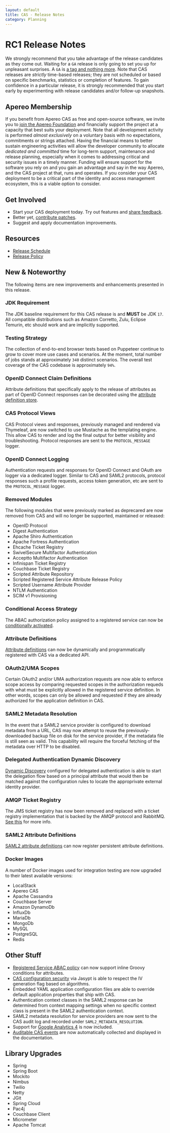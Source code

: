 ```yaml
---
layout: default
title: CAS - Release Notes
category: Planning
---
```


# RC1 Release Notes

We strongly recommend that you take advantage of the release candidates as they come out. Waiting for a `GA` release is only going to set
you up for unpleasant surprises. A `GA` is [a tag and nothing more](https://apereo.github.io/2017/03/08/the-myth-of-ga-rel/). Note 
that CAS releases are *strictly* time-based releases; they are not scheduled or based on specific benchmarks, 
statistics or completion of features. To gain confidence in a particular
release, it is strongly recommended that you start early by experimenting with release candidates and/or follow-up snapshots.

## Apereo Membership

If you benefit from Apereo CAS as free and open-source software, we invite you
to [join the Apereo Foundation](https://www.apereo.org/content/apereo-membership)
and financially support the project at a capacity that best suits your deployment. Note that all development activity is performed
*almost exclusively* on a voluntary basis with no expectations, commitments or strings attached. Having the financial means to better
sustain engineering activities will allow the developer community to allocate *dedicated and committed* time for long-term support,
maintenance and release planning, especially when it comes to addressing critical and security issues in a timely manner. Funding will
ensure support for the software you rely on and you gain an advantage and say in the way Apereo, and the CAS project at that, runs and
operates. If you consider your CAS deployment to be a critical part of the identity and access management ecosystem, this is a viable option to consider.

## Get Involved

- Start your CAS deployment today. Try out features and [share feedback](/cas/Mailing-Lists.html).
- Better yet, [contribute patches](/cas/developer/Contributor-Guidelines.html).
- Suggest and apply documentation improvements.

## Resources

- [Release Schedule](https://github.com/apereo/cas/milestones)
- [Release Policy](/cas/developer/Release-Policy.html)

## New & Noteworthy

The following items are new improvements and enhancements presented in this release. 
   
### JDK Requirement

The JDK baseline requirement for this CAS release is and **MUST** be JDK `17`. All compatible distributions
such as Amazon Corretto, Zulu, Eclipse Temurin, etc should work and are implicitly supported.

### Testing Strategy

The collection of end-to-end browser tests based on Puppeteer continue to grow to cover more use cases 
and scenarios. At the moment, total number of jobs stands at approximately `340` distinct scenarios. The overall 
test coverage of the CAS codebase is approximately `94%`.
 
### OpenID Connect Claim Definitions

Attribute definitions that specifically apply to the release of attributes as part of 
OpenID Connect responses can be decorated using the [attribute definition store](../authentication/OIDC-Attribute-Definitions.html).
       
### CAS Protocol Views

CAS Protocol views and responses, previously managed and rendered via Thymeleaf, are now switched to use Mustache as the templating engine.
This allow CAS to render and log the final output for better visibility and troubleshooting. Protocol responses are sent to the `PROTOCOL_MESSAGE` logger.
                                                                                                                                                          
### OpenID Connect Logging

Authentication requests and responses for OpenID Connect and OAuth are logger via a dedicated 
logger. Similar to CAS and SAML2 protocols, protocol responses such a profile requests, access token generation, etc 
are sent to the `PROTOCOL_MESSAGE` logger.

### Removed Modules

The following modules that were previously marked as deprecared are now removed from CAS and will no longer
be supported, maintained or released:

- OpenID Protocol
- Digest Authentication
- Apache Shiro Authentication
- Apache Fortress Authentication
- Ehcache Ticket Registry
- SwivelSecure Multifactor Authentication
- Acceptto Multifactor Authentication
- Infinispan Ticket Registry
- Couchbase Ticket Registry
- Scripted Attribute Repository
- Scripted Registered Service Attribute Release Policy
- Scripted Username Attribute Provider
- NTLM Authentication
- SCIM v1 Provisioning 

### Conditional Access Strategy

The ABAC authorization policy assigned to a registered service can 
now be [conditionally activated](../services/Service-Access-Strategy-ABAC-Activation.html).

### Attribute Definitions

[Attribute definitions](../integration/Attribute-Definitions.html) can now be dynamically and programmatically registered with CAS via a dedicated API.

### OAuth2/UMA Scopes

Certain OAuth2 and/or UMA authorization requests are now able to enforce scope access by comparing requested scopes in the authorization
requeds with what must be explicitly allowed in the registered service definition. In other words, scopes can only be allowed and requested
if they are already authorized for the application definition in CAS.

### SAML2 Metadata Resolution

In the event that a SAML2 service provider is configured to download metadata from a URL, CAS may now attempt to reuse the previously-downloaded
backup file on disk for the service provider, if the metadata file is still seen as valid. This capability will require the forceful fetching
of the metadata over HTTP to be disabled.

### Delegated Authentication Dynamic Discovery

[Dynamic Discovery](../integration/Delegate-Authentication-DiscoverySelection.html) configured for delegated authentication is able to
start the delegation flow based on a principal attribute that would then be matched against the configuration rules to locate the 
approprivate external identity provider.
     
### AMQP Ticket Registry

The JMS ticket registry has now been removed and replaced with a ticket registry implementation that is backed by the AMQP protocol
and RabbitMQ. [See this](../ticketing/Messaging-AMQP-Ticket-Registry.html) for more info. 
 
### SAML2 Attribute Definitions

[SAML2 attribute definitions](../installation/Configuring-SAML2-Attribute-Definitions.html) can now register persistent attribute definitions.

### Docker Images

A number of Docker images used for integration testing are now upgraded to their latest available versions:

- LocalStack
- Apereo CAS
- Apache Cassandra
- Couchbase Server
- Amazon DynamoDb
- InfluxDb
- MariaDb
- MongoDb
- MySQL
- PostgreSQL
- Redis

## Other Stuff
            
- [Registered Service ABAC policy](../services/Service-Access-Strategy-ABAC.html) can now support inline Groovy conditions for attributes.
- [CAS configuration security](../configuration/Configuration-Properties-Security-CAS.html) via Jasypt is able to respect the IV 
  generation flag based on algorithms.
- Embedded YAML application configuration files are able to override default application properties that ship with CAS.
- Authentication context classes in the SAML2 response can be determined from context mapping settings when no specific context class is present in the 
  SAML2 authentication context.
- SAML2 metadata resolution for service providers are now sent to the CAS audit log and recorded under `SAML2_METADATA_RESOLUTION`.
- Support for [Google Analytics 4](../integration/Configuring-Google-Analytics.html) is now included.
- [Auditable CAS events](../audits/Audits.html) are now automatically collected and displayed in the documentation.

## Library Upgrades

- Spring 
- Spring Boot
- Mockito
- Nimbus
- Twilio
- Netty
- JGit
- Spring Cloud
- Pac4j
- Couchbase Client
- Micrometer
- Apache Tomcat
